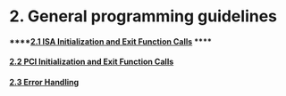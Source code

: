 # 2. General programming guidelines

#### \*\*\*\*[**2.1 ISA Initialization and Exit Function Calls**](2.1-isa-initialization-and-exit-function-calls.md) ****

#### [2.2 PCI Initialization and Exit Function Calls](untitled.md)

#### [2.3 Error Handling](2.3.-error-handling.md)

